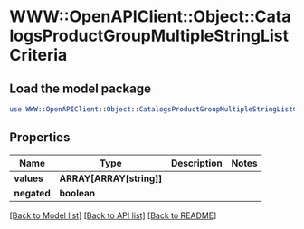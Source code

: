 # WWW::OpenAPIClient::Object::CatalogsProductGroupMultipleStringListCriteria

## Load the model package
```perl
use WWW::OpenAPIClient::Object::CatalogsProductGroupMultipleStringListCriteria;
```

## Properties
Name | Type | Description | Notes
------------ | ------------- | ------------- | -------------
**values** | **ARRAY[ARRAY[string]]** |  | 
**negated** | **boolean** |  | 

[[Back to Model list]](../README.md#documentation-for-models) [[Back to API list]](../README.md#documentation-for-api-endpoints) [[Back to README]](../README.md)


